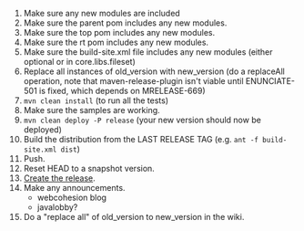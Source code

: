 1. Make sure any new modules are included
  1. Make sure the parent pom includes any new modules.
  2. Make sure the top pom includes any new modules.
  3. Make sure the rt pom includes any new modules.
  4. Make sure the build-site.xml file includes any new modules (either optional or in core.libs.fileset)
2. Replace all instances of old_version with new_version (do a replaceAll operation, note that maven-release-plugin
    isn't viable until ENUNCIATE-501 is fixed, which depends on MRELEASE-669)
3. `mvn clean install` (to run all the tests)
4. Make sure the samples are working.
5. `mvn clean deploy -P release` (your new version should now be deployed)
6. Build the distribution from the LAST RELEASE TAG (e.g. `ant -f build-site.xml dist`)
7. Push.
8. Reset HEAD to a snapshot version.
9. [Create the release](https://github.com/stoicflame/enunciate/releases).
10. Make any announcements.
    * webcohesion blog
    * javalobby?
11. Do a "replace all" of old_version to new_version in the wiki.
